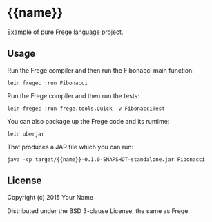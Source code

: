 # {{name}}

Example of pure Frege language project.

## Usage

Run the Frege compiler and then run the Fibonacci main function:

    lein fregec :run Fibonacci

Run the Frege compiler and then run the tests:

    lein fregec :run frege.tools.Quick -v FibonacciTest

You can also package up the Frege code and its runtime:

    lein uberjar

That produces a JAR file which you can run:

    java -cp target/{{name}}-0.1.0-SNAPSHOT-standalone.jar Fibonacci

## License

Copyright (c) 2015 Your Name

Distributed under the BSD 3-clause License, the same as Frege.
